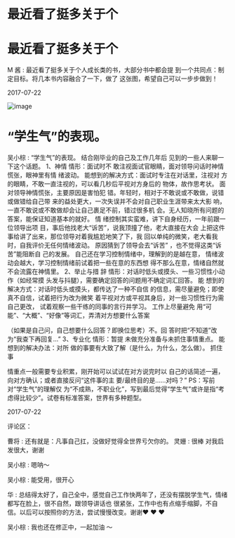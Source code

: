 # 最近看了挺多关于个

# 最近看了挺多关于个

M 酱 : 最近看了挺多关于个人成长类的书，大部分书中都会提 到一个共同点：制定目标。将几本书内容融合了一下，做了 这张图，希望自己可以一步步做到！

2017-07-22

![image](img/Image_402.png)

# “学生气”的表现。

吴小棕 : “学生气”的表现。 结合刚毕业的自己及工作几年后 见到的一些人来聊一下这个话题。 1、神情 情形：面试时不 敢注视面试官眼睛，面对领导问话时神情慌张，眼神里有情 绪波动。 能想到的解决方式：面试时专注在对话里，注视对 方的眼睛，不敢一直注视的，可以看几秒后平视对方身后的 物体，故作思考状。 面对领导神情慌张，主要原因是害怕犯 错。年轻时，相对于不敢说或不敢做，说错或做错给自己带 来的益处更大，一次失误并不会对自己职业生涯带来太大影 响，一直不敢说或不敢做却会让自己裹足不前，错过很多机 会。无人知晓所有问题的答案，能保证知道基本的就好。 情 绪控制其实蛮难，讲下自身经历，一年前跟一位领导出项 目，事后他找老大“诉苦”，说我顶撞了他，老大直接在大会 上把这件事给讲了出来，那位领导对着我尴尬地笑了下，我 回以单纯的微笑，老大看我时，自我评价无任何情绪波动。 原因猜到了领导会去“诉苦” ，也不觉得这类“诉苦”能阻断自 己的发展。 自己还在学习控制情绪中，理解到的是越在意， 情绪波动会越大，学习控制情绪前试着把一些在意的东西想 得不那么在意，情绪自然就不会流露在神情里。 2、举止与措 辞 情形：对话时低头或摸头、一些习惯性小动作（如经常摸 头发与抖腿），需要确定回答的问题用不确定词汇回答。 能 想到的解决方式：对话时低头或摸头，都传达了一种不自信 的信息，需尽量避免；即使真不自信，试着把行为改为微笑 着平视对方或平视其身后，对一些习惯性行为需自己更改， 试着观察一些干练的同事的言行并学习。 工作上尽量避免 用“可能”、“大概”、“好像”等词汇，弄清对方想要什么答案

（如果是自己问，自己想要什么回答？即换位思考）不。回 答时把“不知道”改为“我查下再回复…” 3、专业化 情形：暂提 未做充分准备与未抓住事情重点。 能想到的解决办法：对所 做的事要有大致了解（是什么，为什么，怎么做）。 抓住事

情重点一般需要专业积累，刚开始可以试试在对方说完时以 自己的话简述一遍，向对方确认；或者直接反问“这件事的主 要/最终目的是……对吗？” PS：写前对“学生气”的理解仅 为“不成熟，不职业化”，写到最后觉得“学生气”或许是指“考 虑得比较少”。试卷有标准答案，世界有多种题型。

2017-07-22

评论区：

曹将 : 还有就是：凡事自己扛，没做好觉得全世界亏欠你的。 灵姗 : 很棒 对我启发很大，谢谢

吴小棕 : 嗯呐～

吴小棕 : 能受用，很开心

华 : 总结得太好了，自己全中，感觉自己工作快两年了，还没有摆脱学生气，情绪都写在脸上，很不自然，跟领导讲话也 很紧张，工作中也有点缩手缩脚，不自信。以后可以按照你的方法，尝试慢慢改变。谢谢❤ ❤ ❤

吴小棕 : 我也还在修正中，一起加油 ～
